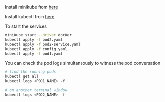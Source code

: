 Install minikube from [here](https://minikube.sigs.k8s.io/docs/start/)

Install kubectl from [here](https://kubernetes.io/docs/tasks/tools/install-kubectl-linux/)

To start the services

```bash
minikube start --driver docker
kubectl apply -f pod2.yaml
kubectl apply -f pod2-service.yaml
kubectl apply -f config.yaml
kubectl apply -f pod1.yaml
```

You can check the pod logs simultaneously to witness the pod conversation
```bash
# find the running pods
kubectl get all
kubectl logs <POD1_NAME> -f

# on another terminal window
kubectl logs <POD2_NAME> -f
```